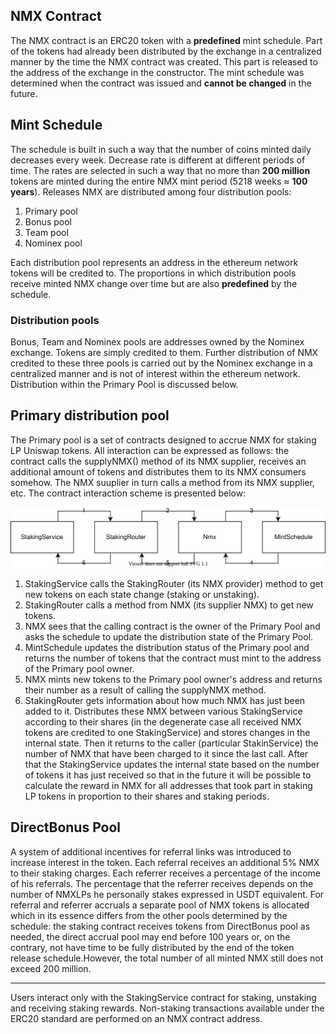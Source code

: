 ## NMX Contract
The NMX contract is an ERC20 token with a **predefined** mint schedule. Part of the tokens had already been distributed by the exchange in a centralized manner by the time the NMX contract was created. This part is released to the address of the exchange in the constructor.
The mint schedule was determined when the contract was issued and **cannot be changed** in the future.

## Mint Schedule
The schedule is built in such a way that the number of coins minted daily decreases every week. Decrease rate is different at different periods of time. The rates are selected in such a way that no more than **200 million** tokens are minted during the entire NMX mint period (5218 weeks ≈ **100 years**).
Releases NMX are distributed among four distribution pools:
1. Primary pool
2. Bonus pool
3. Team pool
4. Nominex pool

Each distribution pool represents an address in the ethereum network tokens will be credited to. The proportions in which distribution pools receive minted NMX change over time but are also **predefined** by the schedule.

### Distribution pools
Bonus, Team and Nominex pools are addresses owned by the Nominex exchange. Tokens are simply credited to them. Further distribution of NMX credited to these three pools is carried out by the Nominex exchange in a centralized manner and is not of interest within the ethereum network. Distribution within the Primary Pool is discussed below.

## Primary distribution pool
The Primary pool is a set of contracts designed to accrue NMX for staking LP Uniswap tokens. All interaction can be expressed as follows: the contract calls the supplyNMX() ​​method of its NMX supplier, receives an additional amount of tokens and distributes them to its NMX consumers somehow. The NMX suuplier in turn calls a method from its NMX supplier, etc. The contract interaction scheme is presented below:

![contracts interaction schema](contracts_schema.svg)

1. StakingService calls the StakingRouter (its NMX provider) method to get new tokens on each state change (staking or unstaking).
2. StakingRouter calls a method from NMX (its supplier NMX) to get new tokens.
3. NMX sees that the calling contract is the owner of the Primary Pool and asks the schedule to update the distribution state of the Primary Pool.
4. MintSchedule updates the distribution status of the Primary pool and returns the number of tokens that the contract must mint to the address of the Primary pool owner.
5. NMX mints new tokens to the Primary pool owner's address and returns their number as a result of calling the supplyNMX method.
6. StakingRouter gets information about how much NMX has just been added to it. Distributes these NMX between various StakingService according to their shares (in the degenerate case all received NMX tokens are credited to one StakingService) and stores changes in the internal state. Then it returns to the caller (particular StakinService) the number of NMX that have been charged to it since the last call. After that the StakingService updates the internal state based on the number of tokens it has just received so that in the future it will be possible to calculate the reward in NMX for all addresses that took part in staking LP tokens in proportion to their shares and staking periods.

## DirectBonus Pool
A system of additional incentives for referral links was introduced to increase interest in the token. Each referral receives an additional 5% NMX to their staking charges. Each referrer receives a percentage of the income of his referrals. The percentage that the referrer receives depends on the number of NMXLPs he personally stakes expressed in USDT equivalent. For referral and referrer accruals a separate pool of NMX tokens is allocated which in its essence differs from the other pools determined by the schedule: the staking contract receives tokens from DirectBonus pool as needed, the direct accrual pool may end before 100 years or, on the contrary, not have time to be fully distributed by the end of the token release schedule.However, the total number of all minted NMX still does not exceed 200 million.

---

Users interact only with the StakingService contract for staking, unstaking and receiving staking rewards. Non-staking transactions available under the ERC20 standard are performed on an NMX contract address.
